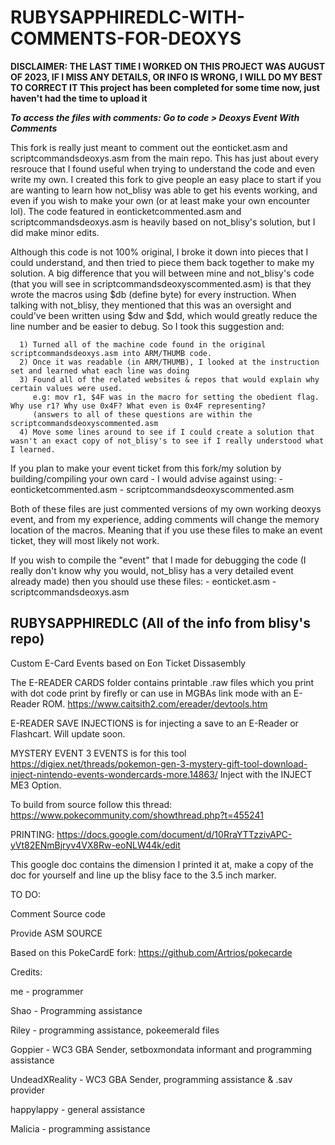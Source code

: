 # RUBYSAPPHIREDLC-WITH-COMMENTS-FOR-DEOXYS
**DISCLAIMER: THE LAST TIME I WORKED ON THIS PROJECT WAS AUGUST OF 2023, IF I MISS ANY DETAILS, OR INFO IS WRONG, I WILL DO MY BEST TO CORRECT IT
              This project has been completed for some time now, just haven't had the time to upload it**

***To access the files with comments: Go to code > Deoxys Event With Comments***

This fork is really just meant to comment out the eonticket.asm and scriptcommandsdeoxys.asm from the main repo. This has just about every resrouce that
I found useful when trying to understand the code and even write my own. I created this fork to give people an easy place to start if you are wanting to learn
how not_blisy was able to get his events working, and even if you wish to make your own (or at least make your own encounter lol).
The code featured in eonticketcommented.asm and scriptcommandsdeoxys.asm is heavily based on not_blisy's solution, but I did make minor edits.

Although this code is not 100% original, I broke it down into pieces that I could understand, and then tried to piece them back together to make my solution.
A big difference that you will between mine and not_blisy's code (that you will see in scriptcommandsdeoxyscommented.asm) is that they wrote the macros
using $db (define byte) for every instruction. When talking with not_blisy, they mentioned that this was an oversight and could've been written using
$dw and $dd, which would greatly reduce the line number and be easier to debug. So I took this suggestion and:

      1) Turned all of the machine code found in the original scriptcommandsdeoxys.asm into ARM/THUMB code.
      2) Once it was readable (in ARM/THUMB), I looked at the instruction set and learned what each line was doing
      3) Found all of the related websites & repos that would explain why certain values were used.
         e.g: mov r1, $4F was in the macro for setting the obedient flag. Why use r1? Why use 0x4F? What even is 0x4F representing?
         (answers to all of these questions are within the scriptcommandsdeoxyscommented.asm
      4) Move some lines around to see if I could create a solution that wasn't an exact copy of not_blisy's to see if I really understood what I learned.

If you plan to make your event ticket from this fork/my solution by building/compiling your own card - I would advise against using:
      - eonticketcommented.asm
      - scriptcommandsdeoxyscommented.asm

Both of these files are just commented versions of my own working deoxys event, and from my experience, adding comments will change the memory location
of the macros. Meaning that if you use these files to make an event ticket, they will most likely not work.

If you wish to compile the "event" that I made for debugging the code (I really don't know why you would, not_blisy has a very detailed event already made)
then you should use these files:
      - eonticket.asm
      - scriptcommandsdeoxys.asm
## RUBYSAPPHIREDLC (All of the info from blisy's repo)

Custom E-Card Events based on Eon Ticket Dissasembly

The E-READER CARDS folder contains printable .raw files which you print with dot code print by firefly
or can use in MGBAs link mode with an E-Reader ROM.  https://www.caitsith2.com/ereader/devtools.htm

E-READER SAVE INJECTIONS is for injecting a save to an E-Reader or Flashcart. Will update soon.

MYSTERY EVENT 3 EVENTS is for this tool
https://digiex.net/threads/pokemon-gen-3-mystery-gift-tool-download-inject-nintendo-events-wondercards-more.14863/
Inject with the INJECT ME3 Option. 


To build from source follow this thread: https://www.pokecommunity.com/showthread.php?t=455241

PRINTING: https://docs.google.com/document/d/10RraYTTzzivAPC-yVt82ENmBjryv4VX8Rw-eoNLW44k/edit

This google doc contains the dimension I printed it at, make a copy of the doc for yourself and 
line up the blisy face to the 3.5 inch marker. 

TO DO:

Comment Source code

Provide ASM SOURCE

Based on this PokeCardE fork: https://github.com/Artrios/pokecarde

Credits:

me - programmer

Shao - Programming assistance

Riley - programming assistance, pokeemerald files

Goppier - WC3 GBA Sender, setboxmondata informant and programming assistance

UndeadXReality - WC3 GBA Sender, programming assistance & .sav provider

happylappy - general assistance

Malicia - programming assistance
